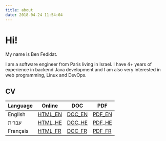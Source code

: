 ```yaml
---
title: about
date: 2018-04-24 11:54:04
---
```


# Hi!

My name is Ben Fedidat.

I am a software engineer from Paris living in Israel.
I have 4+ years of experience in backend Java development
and I am also very interested in web programming, Linux and DevOps.

## CV

| Language  | Online                             | DOC                                 | PDF                              |
| --------- | ---------------------------------- | ----------------------------------- | -------------------------------- |
| English   | [HTML_EN](/docs/cv/resume_en.html) | [DOC_EN](/docs/cv/resume_en.doc)    | [PDF_EN](/docs/cv/resume_en.pdf) |
| עברית       | [HTML_HE](/docs/cv/resume_he.html) | [DOC_HE](/docs/cv/resume_he.doc)    | [PDF_HE](/docs/cv/resume_he.pdf) |
| Français  | [HTML_FR](/docs/cv/resume_fr.html) | [DOC_FR](/docs/cv/resume_fr.doc)    | [PDF_FR](/docs/cv/resume_fr.pdf) |